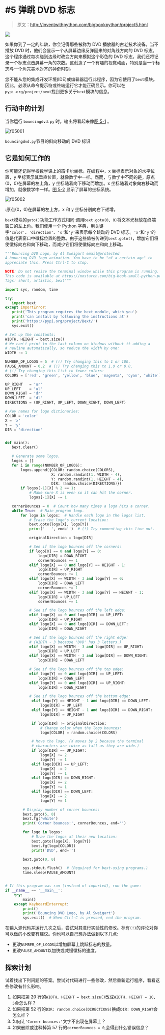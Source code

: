 # #5 弹跳 DVD 标志

> 原文：<http://inventwithpython.com/bigbookpython/project5.html>

![](img/9d995d63aaead72cad01120081eb8f75.png)

如果你到了一定的年龄，你会记得那些被称为 DVD 播放器的古老技术设备。当不播放 DVD 时，他们会显示一个从屏幕边缘反弹回来的对角线方向的 DVD 标志。这个程序通过每次碰到边缘时改变方向来模拟这个彩色的 DVD 标志。我们还将记录一个标志点击屏幕一角的次数。这创造了一个有趣的视觉动画，特别是当一个标志与一个角完美地对齐的神奇时刻。

您不能从您的集成开发环境(IDE)或编辑器运行此程序，因为它使用了`bext`模块。因此，必须从命令提示符或终端运行它才能正确显示。你可以在`pypi.org/project/bext`找到更多关于`bext`模块的信息。

## 行动中的计划

当你运行 `bouncingdvd.py` 时，输出将看起来像[图 5-1](#calibre_link-336) 。

![f05001](img/4cd22c4dff5545c12f8ccf035fb96475.png)

`bouncingdvd.py`节目的斜向移动的 DVD 标识

## 它是如何工作的

你可能还记得学校数学课上的笛卡尔坐标。在编程中，x 坐标表示对象的水平位置，y 坐标表示其垂直位置，就像数学中一样。然而，与数学中不同的是，原点(0，0)在屏幕的左上角，y 坐标随着向下移动而增加。x 坐标随着对象向右移动而增加，就像数学中一样。[图 5-2](#calibre_link-337) 显示了屏幕的坐标系统。

![f05002](img/b95f3a29cdd99e92ee2ef58123b02d0c.png)

:原点(0，0)在屏幕的左上方，x 和 y 坐标分别向右下递增。

`bext`模块的`goto()`功能工作方式相同:调用`bext.goto(0, 0)`将文本光标放在终端窗口的左上角。我们使用一个 Python 字典，用关键字`'color'`、`'direction'`、`'x'`和`'y'`来表示每个跳动的 DVD 标志。`'x'`和`'y'`的值是代表窗口中徽标位置的整数。由于这些值被传递到`bext.goto()`，增加它们将使徽标向右和向下移动，而减少它们将使徽标向左和向上移动。

```py
"""Bouncing DVD Logo, by Al Sweigart email@protected
A bouncing DVD logo animation. You have to be "of a certain age" to
appreciate this. Press Ctrl-C to stop.

NOTE: Do not resize the terminal window while this program is running.
This code is available at https://nostarch.com/big-book-small-python-programming
Tags: short, artistic, bext"""

import sys, random, time

try:
   import bext
except ImportError:
   print('This program requires the bext module, which you')
   print('can install by following the instructions at')
   print('https://pypi.org/project/Bext/')
   sys.exit()

# Set up the constants:
WIDTH, HEIGHT = bext.size()
# We can't print to the last column on Windows without it adding a
# newline automatically, so reduce the width by one:
WIDTH -= 1

NUMBER_OF_LOGOS = 5  # (!) Try changing this to 1 or 100.
PAUSE_AMOUNT = 0.2  # (!) Try changing this to 1.0 or 0.0.
# (!) Try changing this list to fewer colors:
COLORS = ['red', 'green', 'yellow', 'blue', 'magenta', 'cyan', 'white']

UP_RIGHT   = 'ur'
UP_LEFT    = 'ul'
DOWN_RIGHT = 'dr'
DOWN_LEFT  = 'dl'
DIRECTIONS = (UP_RIGHT, UP_LEFT, DOWN_RIGHT, DOWN_LEFT)

# Key names for logo dictionaries:
COLOR = 'color'
X = 'x'
Y = 'y'
DIR = 'direction'


def main():
   bext.clear()

   # Generate some logos.
   logos = []
   for i in range(NUMBER_OF_LOGOS):
       logos.append({COLOR: random.choice(COLORS),
                     X: random.randint(1, WIDTH - 4),
                     Y: random.randint(1, HEIGHT - 4),
                     DIR: random.choice(DIRECTIONS)})
       if logos[-1][X] % 2 == 1:
           # Make sure X is even so it can hit the corner.
           logos[-1][X] -= 1

   cornerBounces = 0  # Count how many times a logo hits a corner.
   while True:  # Main program loop.
       for logo in logos:  # Handle each logo in the logos list.
           # Erase the logo's current location:
           bext.goto(logo[X], logo[Y])
           print('   ', end='')  # (!) Try commenting this line out.

           originalDirection = logo[DIR]

           # See if the logo bounces off the corners:
           if logo[X] == 0 and logo[Y] == 0:
               logo[DIR] = DOWN_RIGHT
               cornerBounces += 1
           elif logo[X] == 0 and logo[Y] == HEIGHT - 1:
               logo[DIR] = UP_RIGHT
               cornerBounces += 1
           elif logo[X] == WIDTH - 3 and logo[Y] == 0:
               logo[DIR] = DOWN_LEFT
               cornerBounces += 1
           elif logo[X] == WIDTH - 3 and logo[Y] == HEIGHT - 1:
               logo[DIR] = UP_LEFT
               cornerBounces += 1

           # See if the logo bounces off the left edge:
           elif logo[X] == 0 and logo[DIR] == UP_LEFT:
               logo[DIR] = UP_RIGHT
           elif logo[X] == 0 and logo[DIR] == DOWN_LEFT:
               logo[DIR] = DOWN_RIGHT

           # See if the logo bounces off the right edge:
           # (WIDTH - 3 because 'DVD' has 3 letters.)
           elif logo[X] == WIDTH - 3 and logo[DIR] == UP_RIGHT:
               logo[DIR] = UP_LEFT
           elif logo[X] == WIDTH - 3 and logo[DIR] == DOWN_RIGHT:
               logo[DIR] = DOWN_LEFT

           # See if the logo bounces off the top edge:
           elif logo[Y] == 0 and logo[DIR] == UP_LEFT:
               logo[DIR] = DOWN_LEFT
           elif logo[Y] == 0 and logo[DIR] == UP_RIGHT:
               logo[DIR] = DOWN_RIGHT

           # See if the logo bounces off the bottom edge:
            elif logo[Y] == HEIGHT - 1 and logo[DIR] == DOWN_LEFT:
                logo[DIR] = UP_LEFT
            elif logo[Y] == HEIGHT - 1 and logo[DIR] == DOWN_RIGHT:
                logo[DIR] = UP_RIGHT

            if logo[DIR] != originalDirection:
                # Change color when the logo bounces:
                logo[COLOR] = random.choice(COLORS)

            # Move the logo. (X moves by 2 because the terminal
            # characters are twice as tall as they are wide.)
            if logo[DIR] == UP_RIGHT:
                logo[X] += 2
                logo[Y] -= 1
            elif logo[DIR] == UP_LEFT:
                logo[X] -= 2
                logo[Y] -= 1
            elif logo[DIR] == DOWN_RIGHT:
                logo[X] += 2
                logo[Y] += 1
            elif logo[DIR] == DOWN_LEFT:
                logo[X] -= 2
                logo[Y] += 1

        # Display number of corner bounces:
        bext.goto(5, 0)
        bext.fg('white')
        print('Corner bounces:', cornerBounces, end='')

        for logo in logos:
            # Draw the logos at their new location:
            bext.goto(logo[X], logo[Y])
            bext.fg(logo[COLOR])
            print('DVD', end='')

        bext.goto(0, 0)

        sys.stdout.flush()  # (Required for bext-using programs.)
        time.sleep(PAUSE_AMOUNT)


# If this program was run (instead of imported), run the game:
if __name__ == '__main__':
    try:
        main()
    except KeyboardInterrupt:
        print()
        print('Bouncing DVD Logo, by Al Sweigart')
        sys.exit()  # When Ctrl-C is pressed, end the program. 
```

在输入源代码并运行几次之后，尝试对其进行实验性的修改。标有`(!)`的评论对你可以做的小改变有建议。你也可以自己想办法做到以下几点:

*   更改`NUMBER_OF_LOGOS`以增加屏幕上跳跃标志的数量。
*   更改`PAUSE_AMOUNT`以加快或减慢徽标的速度。

## 探索计划

试着找出下列问题的答案。尝试对代码进行一些修改，然后重新运行程序，看看这些修改有什么影响。

1.  如果把第 20 行的`WIDTH, HEIGHT = bext.size()`改成`WIDTH, HEIGHT = 10, 5`会怎么样？
2.  如果把第 52 行的`DIR: random.choice(DIRECTIONS)`换成`DIR: DOWN_RIGHT`会怎么样？
3.  如何让`'Corner bounces:'`文字不出现在屏幕上？
4.  如果删除或注释掉第 57 行的`cornerBounces = 0`,会得到什么错误信息？